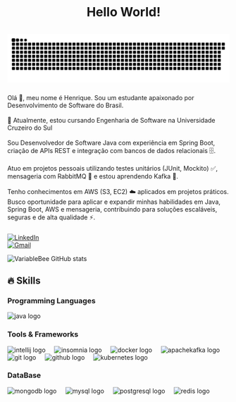 <!--título-->
<div id="user-content-toc">
  <ul align="center">
    <summary><h1 style="display: inline-block">Hello World!</h1></summary>
</div>

<img src="https://raw.githubusercontent.com/Henrique-Camargo/Henrique-Camargo/output/snake.svg" alt="Snake animation" />

###

<p align="left">Olá 👋, meu nome é Henrique. Sou um estudante apaixonado por Desenvolvimento de Software do Brasil.<br><br>🌱 Atualmente, estou cursando Engenharia de Software na Universidade Cruzeiro do Sul<br><br>Sou Desenvolvedor de Software Java com experiência em Spring Boot, criação de APIs REST e integração com bancos de dados relacionais 🗄️.<br><br>Atuo em projetos pessoais utilizando testes unitários (JUnit, Mockito) ✅, mensageria com RabbitMQ 🐇 e estou aprendendo Kafka 🎵.<br><br>Tenho conhecimentos em AWS (S3, EC2) ☁️ aplicados em projetos práticos. Busco oportunidade para aplicar e expandir minhas habilidades em Java, Spring Boot, AWS e mensageria, contribuindo para soluções escaláveis, seguras e de alta qualidade ⚡.</p>

###

<!-- Links -->
[![LinkedIn](https://img.shields.io/badge/LinkedIn-0077B5?style=for-the-badge&logo=linkedin&logoColor=white)](https://www.linkedin.com/in/henrique-camargo-b030672ba/)<br>
[![Gmail](https://img.shields.io/badge/Gmail-henriquecnobrega0711@gmail.com-D14836?style=for-the-badge&logo=gmail&logoColor=white)](mailto:henriquecnobrega0711@gmail.com)


<!-- GithubStats -->
![VariableBee GitHub stats](https://github-readme-stats.vercel.app/api?username=Henrique-Camargo&show_icons=true&theme=nightowl)

## 🔥 Skills
<!-- Skills: Programming Languages -->
  <div style="flex-basis: 48%;">
    <h3>Programming Languages</h3>
  <img src="https://cdn.jsdelivr.net/gh/devicons/devicon/icons/java/java-original.svg" height="40" alt="java logo"  />
  <img width="12" />

  </div>
  
  <!-- Skills: Tools & Frameworks -->
  <div style="flex-basis: 48%;">
    <h3>Tools & Frameworks</h3>  
      <img src="https://cdn.jsdelivr.net/gh/devicons/devicon/icons/intellij/intellij-original.svg" height="40" alt="intellij logo"  />
  <img width="12" />
  <img src="https://cdn.jsdelivr.net/gh/devicons/devicon/icons/insomnia/insomnia-original.svg" height="40" alt="insomnia logo"  />
  <img width="12" />
    <img src="https://cdn.jsdelivr.net/gh/devicons/devicon/icons/docker/docker-plain-wordmark.svg" height="40" alt="docker logo"  />
  <img width="12" />
  <img src="https://cdn.jsdelivr.net/gh/devicons/devicon/icons/apachekafka/apachekafka-original.svg" height="40" alt="apachekafka logo"  />
  <img width="12" />
  <img src="https://cdn.jsdelivr.net/gh/devicons/devicon/icons/git/git-plain.svg" height="40" alt="git logo"  />
  <img width="12" />
  <img src="https://cdn.jsdelivr.net/gh/devicons/devicon/icons/github/github-original.svg" height="40" alt="github logo"  />
  <img width="12" />
      <img src="https://cdn.jsdelivr.net/gh/devicons/devicon/icons/kubernetes/kubernetes-plain.svg" height="40" alt="kubernetes logo"  />
  <img width="12" />
  </div>
  
  <!-- Skills: Libraries -->
  <div style="flex-basis: 48%;">
    <h3>DataBase</h3>
 <img src="https://cdn.jsdelivr.net/gh/devicons/devicon/icons/mongodb/mongodb-original.svg" height="40" alt="mongodb logo"  />
  <img width="12" />
  <img src="https://cdn.jsdelivr.net/gh/devicons/devicon/icons/mysql/mysql-original.svg" height="40" alt="mysql logo"  />
  <img width="12" />
  <img src="https://cdn.jsdelivr.net/gh/devicons/devicon/icons/postgresql/postgresql-original.svg" height="40" alt="postgresql logo"  />
  <img width="12" />
  <img src="https://cdn.jsdelivr.net/gh/devicons/devicon/icons/redis/redis-original.svg" height="40" alt="redis logo"  />
  <img width="12" />
  </div>

